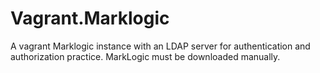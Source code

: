 # Vagrant.Marklogic
A vagrant Marklogic instance with an LDAP server for authentication and authorization practice. MarkLogic must be downloaded manually. 
